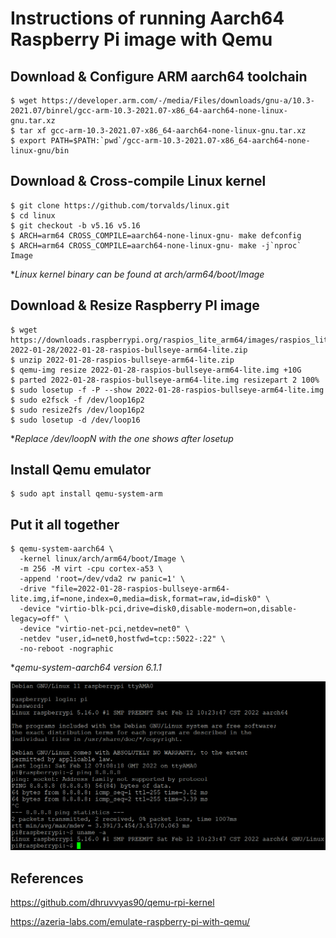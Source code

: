 # Instructions of running Aarch64 Raspberry Pi image with Qemu



## Download & Configure ARM aarch64 toolchain

```
$ wget https://developer.arm.com/-/media/Files/downloads/gnu-a/10.3-2021.07/binrel/gcc-arm-10.3-2021.07-x86_64-aarch64-none-linux-gnu.tar.xz
$ tar xf gcc-arm-10.3-2021.07-x86_64-aarch64-none-linux-gnu.tar.xz
$ export PATH=$PATH:`pwd`/gcc-arm-10.3-2021.07-x86_64-aarch64-none-linux-gnu/bin
```



## Download & Cross-compile Linux kernel

```
$ git clone https://github.com/torvalds/linux.git
$ cd linux
$ git checkout -b v5.16 v5.16
$ ARCH=arm64 CROSS_COMPILE=aarch64-none-linux-gnu- make defconfig
$ ARCH=arm64 CROSS_COMPILE=aarch64-none-linux-gnu- make -j`nproc` Image
```

**Linux kernel binary can be found at arch/arm64/boot/Image*



## Download & Resize Raspberry PI image

```
$ wget https://downloads.raspberrypi.org/raspios_lite_arm64/images/raspios_lite_arm64-2022-01-28/2022-01-28-raspios-bullseye-arm64-lite.zip
$ unzip 2022-01-28-raspios-bullseye-arm64-lite.zip
$ qemu-img resize 2022-01-28-raspios-bullseye-arm64-lite.img +10G
$ parted 2022-01-28-raspios-bullseye-arm64-lite.img resizepart 2 100%
$ sudo losetup -f -P --show 2022-01-28-raspios-bullseye-arm64-lite.img
$ sudo e2fsck -f /dev/loop16p2
$ sudo resize2fs /dev/loop16p2
$ sudo losetup -d /dev/loop16
```

**Replace /dev/loopN with the one shows after losetup*



## Install Qemu emulator

```
$ sudo apt install qemu-system-arm
```



## Put it all together

```
$ qemu-system-aarch64 \
  -kernel linux/arch/arm64/boot/Image \
  -m 256 -M virt -cpu cortex-a53 \
  -append 'root=/dev/vda2 rw panic=1' \
  -drive "file=2022-01-28-raspios-bullseye-arm64-lite.img,if=none,index=0,media=disk,format=raw,id=disk0" \
  -device "virtio-blk-pci,drive=disk0,disable-modern=on,disable-legacy=off" \
  -device "virtio-net-pci,netdev=net0" \
  -netdev "user,id=net0,hostfwd=tcp::5022-:22" \
  -no-reboot -nographic
```

**qemu-system-aarch64 version 6.1.1*



![](login.png)



## References

https://github.com/dhruvvyas90/qemu-rpi-kernel

https://azeria-labs.com/emulate-raspberry-pi-with-qemu/

